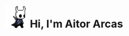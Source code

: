 <h1 align="center">
<img src="https://raw.githubusercontent.com/TanZng/TanZng/master/assets/hollor_knight3.gif" width="60"/>
Hi, I'm Aitor Arcas
</h1> 

<!--
**AitorArcas/AitorArcas** is a ✨ _special_ ✨ repository because its `README.md` (this file) appears on your GitHub profile.

Here are some ideas to get you started:

- 🔭 I’m currently working on ...
- 🌱 I’m currently learning ...
- 👯 I’m looking to collaborate on ...
- 🤔 I’m looking for help with ...
- 💬 Ask me about ...
- 📫 How to reach me: ...
- 😄 Pronouns: ...
- ⚡ Fun fact: ...
-->
